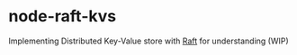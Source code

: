 # node-raft-kvs

Implementing Distributed Key-Value store with [Raft] for understanding (WIP)

[Raft]: https://raft.github.io/ (The Raft Consensus Algorithm)
